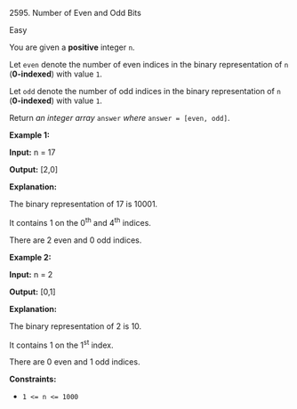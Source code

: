 2595\. Number of Even and Odd Bits

Easy

You are given a **positive** integer `n`.

Let `even` denote the number of even indices in the binary representation of `n` (**0-indexed**) with value `1`.

Let `odd` denote the number of odd indices in the binary representation of `n` (**0-indexed**) with value `1`.

Return _an integer array_ `answer` _where_ `answer = [even, odd]`.

**Example 1:**

**Input:** n = 17

**Output:** [2,0]

**Explanation:**

The binary representation of 17 is 10001.

It contains 1 on the 0<sup>th</sup> and 4<sup>th</sup> indices.

There are 2 even and 0 odd indices.

**Example 2:**

**Input:** n = 2

**Output:** [0,1]

**Explanation:**

The binary representation of 2 is 10.

It contains 1 on the 1<sup>st</sup> index.

There are 0 even and 1 odd indices.

**Constraints:**

*   `1 <= n <= 1000`